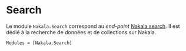 # Search

Le module `Nakala.Search` correspond au *end-point* [Nakala search](https://api.nakala.fr/doc#operations-tag-search). Il est dédié à la recherche de données et de collections sur Nakala.

```@autodocs
Modules = [Nakala.Search]
```
